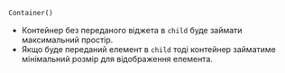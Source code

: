 ```dart
Container()
```
- Контейнер без переданого віджета в `child` буде займати максимальний простір. 
- Якщо буде переданий елемент в `child`  тоді контейнер займатиме мінімальний розмір для відображення елемента.